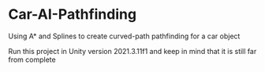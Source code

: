# Car-AI-Pathfinding
Using A* and Splines to create curved-path pathfinding for a car object

Run this project in Unity version 2021.3.11f1 and keep in mind that it is still far from complete
